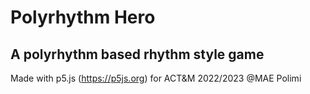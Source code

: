 # Polyrhythm Hero
## A polyrhythm based rhythm style game
Made with p5.js (https://p5js.org) for ACT&M 2022/2023 @MAE Polimi